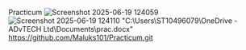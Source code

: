 Practicum 
![Screenshot 2025-06-19 124059](https://github.com/user-attachments/assets/1e7b4034-0acd-427a-993f-4d11dadf0d92)
![Screenshot 2025-06-19 124110](https://github.com/user-attachments/assets/12bd592a-0033-4f47-8014-d61fce792723)
"C:\Users\ST10496079\OneDrive - ADvTECH Ltd\Documents\prac.docx"
https://github.com/Maluks101/Practicum.git
